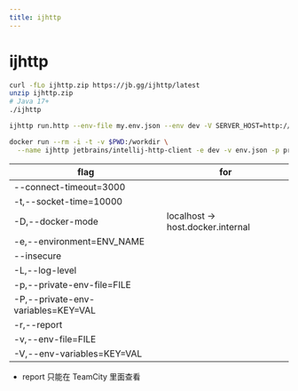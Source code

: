 ```yaml
---
title: ijhttp
---
```


# ijhttp

```bash
curl -fLo ijhttp.zip https://jb.gg/ijhttp/latest
unzip ijhttp.zip
# Java 17+
./ijhttp

ijhttp run.http --env-file my.env.json --env dev -V SERVER_HOST=http://staging-server:8080 -P PRIVATE_PATH=super-secure-parameter -L VERBOSE

docker run --rm -i -t -v $PWD:/workdir \
  --name ijhttp jetbrains/intellij-http-client -e dev -v env.json -p private.env.json -D run.http
```

| flag                               | for                               |
| ---------------------------------- | --------------------------------- |
| --connect-timeout=3000             |
| -t,--socket-time=10000             |
| -D,--docker-mode                   | localhost -> host.docker.internal |
| -e,--environment=ENV_NAME          |
| --insecure                         |
| -L,--log-level                     |
| -p,--private-env-file=FILE         |
| -P,--private-env-variables=KEY=VAL |
| -r,--report                        |
| -v,--env-file=FILE                 |
| -V,--env-variables=KEY=VAL         |

- report 只能在 TeamCity 里面查看
